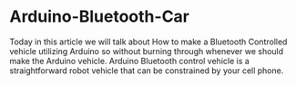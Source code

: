# Arduino-Bluetooth-Car
Today in this article we will talk about How to make a Bluetooth Controlled vehicle utilizing Arduino so without burning through whenever we should make the Arduino vehicle. Arduino Bluetooth control vehicle is a straightforward robot vehicle that can be constrained by your cell phone.
